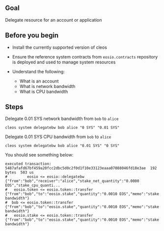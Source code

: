 ## Goal

Delegate resource for an account or application

## Before you begin

* Install the currently supported version of cleos

* Ensure the reference system contracts from `eosio.contracts` repository is deployed and used to manage system resources

* Understand the following:
  * What is an account
  * What is network bandwidth
  * What is CPU bandwidth



## Steps

Delegate 0.01 SYS network bandwidth from `bob` to `alice`

```shell
cleos system delegatebw bob alice "0 SYS" "0.01 SYS"
```

Delegate 0.01 SYS CPU bandwidth from `bob` to `alice`

```shell
cleos system delegatebw bob alice "0.01 SYS" "0 SYS"
```

You should see something below:

```shell
executed transaction: 5487afafd67bf459a20fcc2dbc5d0c2f0d1f10e33123eaaa07088046fd18e3ae  192 bytes  503 us
#         eosio <= eosio::delegatebw            {"from":"bob","receiver":"alice","stake_net_quantity":"0.0000 EOS","stake_cpu_quanti...
#   eosio.token <= eosio.token::transfer        {"from":"bob","to":"eosio.stake","quantity":"0.0010 EOS","memo":"stake bandwidth"}
#  bob <= eosio.token::transfer        {"from":"bob","to":"eosio.stake","quantity":"0.0010 EOS","memo":"stake bandwidth"}
#   eosio.stake <= eosio.token::transfer        {"from":"bob","to":"eosio.stake","quantity":"0.0010 EOS","memo":"stake bandwidth"}
```